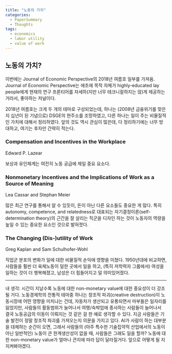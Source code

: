 ```yaml
---
title: "노동의 가치"
categories:
  - PaperSummary
  - Thoughts
tags:
  - economics
  - labor utility
  - value of work
---
```


## 노동의 가치?

이번에는 Journal of Economic Perspective의 2018년 여름호 일부를 가져옴. 
Journal of Economic Perspective는 애초에 목적 자체가 highly-educated lay people에게 현재의 연구 프론티어를 자세하(지만 너무 테크니컬하지는 않)게 제공하는 거라서, 좋아하는 저널이다.

2018년 여름호는 크게 두 개의 테마로 구성되었는데, 하나는 (2008년 금융위기를 맞은지 십년이 된 기념으로) DSGE의 현주소를 조망하였고, 다른 하나는 일이 주는 비물질적인 가치에 대해서 정리하였다. 앞의 것도 역시 관심이 많은데, 다 정리하기에는 너무 방대하고, 여기는 후자만 간략히 적는다.

### Compensation and Incentives in the Workplace
Edward P. Lazear

보상과 유인체계는 여전히 노동 공급에 제일 중요 요소다.


### Nonmonetary Incentives and the Implications of Work as a Source of Meaning
Lea Cassar and Stephan Meier

많은 최근 연구를 통해서 알 수 있듯이, 돈이 아닌 다른 요소들도 중요한 게 많다. 특히 autonomy, competence, and relatedness로 대표되는 자기결정이론(self-determination theory)의 근간을 잘 살리는 직군을 디자인 하는 것이 노동자의 역량을 높일 수 있는 중요한 요소인 것으로 발혀졋다.


### The Changing (Dis-)utility of Work
Greg Kaplan and Sam Schulhofer-Wohl

직업군 분포의 변화가 일에 대한 비물질적 손익에 영향을 미쳤다. 1950년대에 비교하면, 사람들을 훨씬 더 육체노동이 덜한 곳에서 일을 하고, (특히 저학력자 그룹에서) 여성을 일하는 것이 더 행복해졌고, 남성은 더 힘들어지고 덜 의미있어졌다.

---
내 생각: 시간이 지날수록 노동에 대한 non-monetary value에 대한 중요성이 더 강조될 거다. 노동경제학의 전통적 테마중 하나는 창조적 파괴(creative destruction)이 노동시장에 어떤 영향을 미치냐는 건데, 자동차가 생산되고 유통되면서 마부들은 일자리를 잃었지만, 사람들의 활동범위가 늘어나서 여행/숙박업에 종사하는 사람들이 늘어나서 결국 노동공급의 이동이 이뤄지는 것 같은 걸 한 예로 생각할 수 있다. 지금 사람들은 기술 발전이 정말 창조적 파괴를 가져오는지 의문을 가지고 있다. AI가 사람이 하는 대부분을 대체하는 순간이 오면, 그래서 사람들의 (아주 특수한 기술집약적 산업에서의 노동이 아닌 일반적인) 노동이 큰 한계생산성이 없을 때, 사람들은 그래도 일을 할까? 노동에 대한 non-monetary value가 얼마나 큰지에 따라 답이 달라질거다. 앞으로 어떻게 될 지 지켜봐야겠다.
